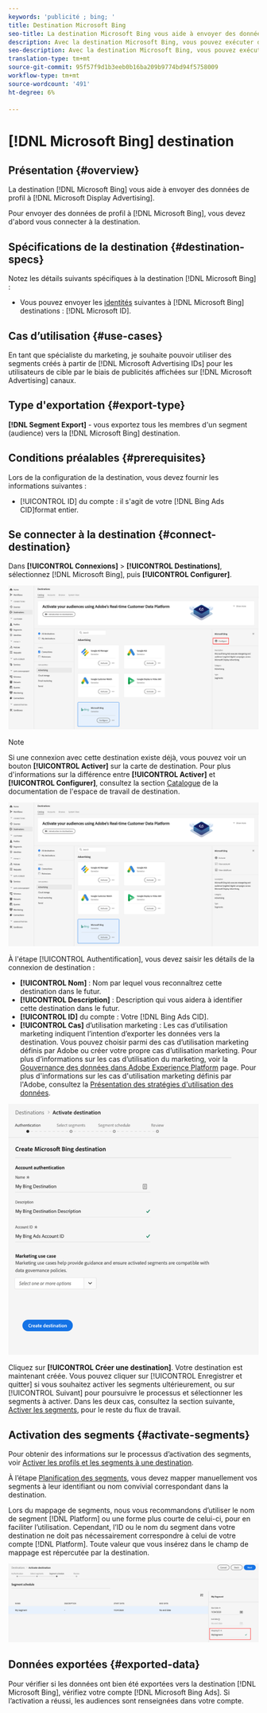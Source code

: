 ```yaml
---
keywords: 'publicité ; bing; '
title: Destination Microsoft Bing
seo-title: La destination Microsoft Bing vous aide à envoyer des données de profil à Microsoft Display Advertising.
description: Avec la destination Microsoft Bing, vous pouvez exécuter des campagnes numériques ciblées de reciblage et d'audience sur l'ensemble des campagnes Microsoft Display Advertising.
seo-description: Avec la destination Microsoft Bing, vous pouvez exécuter des campagnes numériques ciblées de reciblage et d'audience sur l'ensemble des campagnes Microsoft Display Advertising.
translation-type: tm+mt
source-git-commit: 95f57f9d1b3eeb0b16ba209b9774bd94f5758009
workflow-type: tm+mt
source-wordcount: '491'
ht-degree: 6%

---
```



# [!DNL Microsoft Bing] destination

## Présentation {#overview}

La destination [!DNL Microsoft Bing] vous aide à envoyer des données de profil à [!DNL Microsoft Display Advertising].

Pour envoyer des données de profil à [!DNL Microsoft Bing], vous devez d&#39;abord vous connecter à la destination.

## Spécifications de la destination {#destination-specs}

Notez les détails suivants spécifiques à la destination [!DNL Microsoft Bing] :

* Vous pouvez envoyer les [identités](../../../identity-service/namespaces.md) suivantes à [!DNL Microsoft Bing] destinations : [!DNL Microsoft ID].

## Cas d’utilisation {#use-cases}

En tant que spécialiste du marketing, je souhaite pouvoir utiliser des segments créés à partir de [!DNL Microsoft Advertising IDs] pour les utilisateurs de cible par le biais de publicités affichées sur [!DNL Microsoft Advertising] canaux.

## Type d&#39;exportation {#export-type}

**[!DNL Segment Export]** - vous exportez tous les membres d&#39;un segment (audience) vers la  [!DNL Microsoft Bing] destination.

## Conditions préalables {#prerequisites}

Lors de la configuration de la destination, vous devez fournir les informations suivantes :

* [!UICONTROL ID] du compte : il s&#39;agit de votre  [!DNL Bing Ads CID]format entier.

## Se connecter à la destination {#connect-destination}

Dans **[!UICONTROL Connexions]** > **[!UICONTROL Destinations]**, sélectionnez [!DNL Microsoft Bing], puis **[!UICONTROL Configurer]**.

![Configuration de la destination Microsoft Bing](../../assets/catalog/advertising/bing/configure.png)

>[!NOTE]
>
>Si une connexion avec cette destination existe déjà, vous pouvez voir un bouton **[!UICONTROL Activer]** sur la carte de destination. Pour plus d&#39;informations sur la différence entre **[!UICONTROL Activer]** et **[!UICONTROL Configurer]**, consultez la section [Catalogue](../../ui/destinations-workspace.md#catalog) de la documentation de l&#39;espace de travail de destination.
>
>![Activer la destination Microsoft Bing](../../assets/catalog/advertising/bing/activate.png)

À l&#39;étape [!UICONTROL Authentification], vous devez saisir les détails de la connexion de destination :

* **[!UICONTROL Nom]** : Nom par lequel vous reconnaîtrez cette destination dans le futur.
* **[!UICONTROL Description]** : Description qui vous aidera à identifier cette destination dans le futur.
* **[!UICONTROL ID]** du compte : Votre  [!DNL Bing Ads CID].
* **[!UICONTROL Cas]** d’utilisation marketing : Les cas d’utilisation marketing indiquent l’intention d’exporter les données vers la destination. Vous pouvez choisir parmi des cas d’utilisation marketing définis par Adobe ou créer votre propre cas d’utilisation marketing. Pour plus d’informations sur les cas d’utilisation du marketing, voir la [Gouvernance des données dans Adobe Experience Platform](../../../data-governance/policies/overview.md) page. Pour plus d&#39;informations sur les cas d&#39;utilisation marketing définis par l&#39;Adobe, consultez la [Présentation des stratégies d&#39;utilisation des données](../../../data-governance/policies/overview.md).

![Authentification de destination Microsoft Bing](../../assets/catalog/advertising/bing/authentication.png)

Cliquez sur **[!UICONTROL Créer une destination]**. Votre destination est maintenant créée. Vous pouvez cliquer sur [!UICONTROL Enregistrer et quitter] si vous souhaitez activer les segments ultérieurement, ou sur [!UICONTROL Suivant] pour poursuivre le processus et sélectionner les segments à activer. Dans les deux cas, consultez la section suivante, [Activer les segments](#activate-segments), pour le reste du flux de travail.

## Activation des segments {#activate-segments}

Pour obtenir des informations sur le processus d’activation des segments, voir [Activer les profils et les segments à une destination](../../ui/activate-destinations.md#select-attributes).

À l’étape [Planification des segments](../../ui/activate-destinations.md#segment-schedule), vous devez mapper manuellement vos segments à leur identifiant ou nom convivial correspondant dans la destination.

Lors du mappage de segments, nous vous recommandons d’utiliser le nom de segment [!DNL Platform] ou une forme plus courte de celui-ci, pour en faciliter l’utilisation. Cependant, l’ID ou le nom du segment dans votre destination ne doit pas nécessairement correspondre à celui de votre compte [!DNL Platform]. Toute valeur que vous insérez dans le champ de mappage est répercutée par la destination.

![ID de mappage de segments](../../assets/common/segment-mapping-id.png)

## Données exportées {#exported-data}

Pour vérifier si les données ont bien été exportées vers la destination [!DNL Microsoft Bing], vérifiez votre compte [!DNL Microsoft Bing Ads]. Si l’activation a réussi, les audiences sont renseignées dans votre compte.